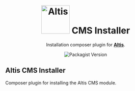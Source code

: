 <h1 align="center"><img src="https://make.hmn.md/altis/Altis-logo.svg" width="89" alt="Altis" /> CMS Installer</h1>

<p align="center">Installation composer plugin for <strong><a href="https://altis-dxp.com/">Altis</a></strong>.</p>

<p align="center"><img alt="Packagist Version" src="https://img.shields.io/packagist/v/altis/cms-installer.svg"></p>


## Altis CMS Installer

Composer plugin for installing the Altis CMS module.
